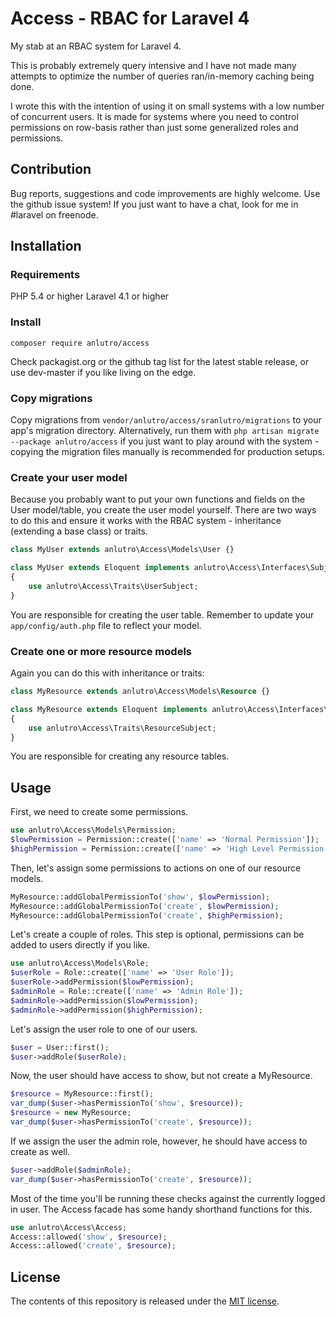 # Access - RBAC for Laravel 4

My stab at an RBAC system for Laravel 4.

This is probably extremely query intensive and I have not made many attempts to optimize the number of queries ran/in-memory caching being done.

I wrote this with the intention of using it on small systems with a low number of concurrent users. It is made for systems where you need to control permissions on row-basis rather than just some generalized roles and permissions.

## Contribution

Bug reports, suggestions and code improvements are highly welcome. Use the github issue system! If you just want to have a chat, look for me in #laravel on freenode.

## Installation

### Requirements
PHP 5.4 or higher
Laravel 4.1 or higher

### Install
`composer require anlutro/access`

Check packagist.org or the github tag list for the latest stable release, or use dev-master if you like living on the edge.

### Copy migrations
Copy migrations from `vendor/anlutro/access/sranlutro/migrations` to your app's migration directory. Alternatively, run them with `php artisan migrate --package anlutro/access` if you just want to play around with the system - copying the migration files manually is recommended for production setups.

### Create your user model
Because you probably want to put your own functions and fields on the User model/table, you create the user model yourself. There are two ways to do this and ensure it works with the RBAC system - inheritance (extending a base class) or traits.

```php
class MyUser extends anlutro\Access\Models\User {}

class MyUser extends Eloquent implements anlutro\Access\Interfaces\SubjectInterface
{
	use anlutro\Access\Traits\UserSubject;
}
```

You are responsible for creating the user table. Remember to update your `app/config/auth.php` file to reflect your model.

### Create one or more resource models
Again you can do this with inheritance or traits:

```php
class MyResource extends anlutro\Access\Models\Resource {}

class MyResource extends Eloquent implements anlutro\Access\Interfaces\ResourceInterface
{
	use anlutro\Access\Traits\ResourceSubject;
}
```

You are responsible for creating any resource tables.

## Usage

First, we need to create some permissions.

```php
use anlutro\Access\Models\Permission;
$lowPermission = Permission::create(['name' => 'Normal Permission']);
$highPermission = Permission::create(['name' => 'High Level Permission']);
```

Then, let's assign some permissions to actions on one of our resource models.

```php
MyResource::addGlobalPermissionTo('show', $lowPermission);
MyResource::addGlobalPermissionTo('create', $lowPermission);
MyResource::addGlobalPermissionTo('create', $highPermission);
```

Let's create a couple of roles. This step is optional, permissions can be added to users directly if you like.

```php
use anlutro\Access\Models\Role;
$userRole = Role::create(['name' => 'User Role']);
$userRole->addPermission($lowPermission);
$adminRole = Role::create(['name' => 'Admin Role']);
$adminRole->addPermission($lowPermission);
$adminRole->addPermission($highPermission);
```

Let's assign the user role to one of our users.

```php
$user = User::first();
$user->addRole($userRole);
```

Now, the user should have access to show, but not create a MyResource.

```php
$resource = MyResource::first();
var_dump($user->hasPermissionTo('show', $resource));
$resource = new MyResource;
var_dump($user->hasPermissionTo('create', $resource));
```

If we assign the user the admin role, however, he should have access to create as well.

```php
$user->addRole($adminRole);
var_dump($user->hasPermissionTo('create', $resource));
```

Most of the time you'll be running these checks against the currently logged in user. The Access facade has some handy shorthand functions for this.

```php
use anlutro\Access\Access;
Access::allowed('show', $resource);
Access::allowed('create', $resource);
```

## License

The contents of this repository is released under the [MIT license](http://opensource.org/licenses/MIT).